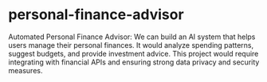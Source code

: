 # personal-finance-advisor
Automated Personal Finance Advisor: We can build an AI system that helps users manage their personal finances. It would analyze spending patterns, suggest budgets, and provide investment advice. This project would require integrating with financial APIs and ensuring strong data privacy and security measures.
